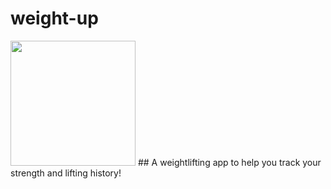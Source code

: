 # weight-up
<img src="https://image.ibb.co/d7KhsT/logo.png" width="200px">
## A weightlifting app to help you track your strength and lifting history! 
